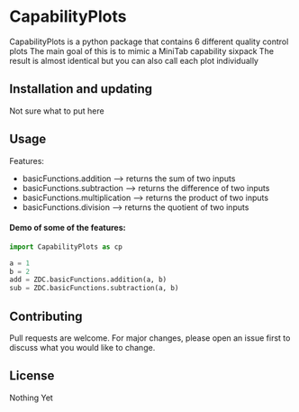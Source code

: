 # CapabilityPlots

CapabilityPlots is a python package that contains 6 different quality control plots
The main goal of this is to mimic a MiniTab capability sixpack
The result is almost identical but you can also call each plot individually

## Installation and updating
Not sure what to put here

## Usage
Features:
* basicFunctions.addition  --> returns the sum of two inputs 
* basicFunctions.subtraction    --> returns the difference of two inputs
* basicFunctions.multiplication      --> returns the product of two inputs
* basicFunctions.division      --> returns the quotient of two inputs

#### Demo of some of the features:
```python
import CapabilityPlots as cp

a = 1
b = 2
add = ZDC.basicFunctions.addition(a, b)
sub = ZDC.basicFunctions.subtraction(a, b)
```

## Contributing
Pull requests are welcome. For major changes, please open an issue first to discuss what you would like to change.

## License
Nothing Yet